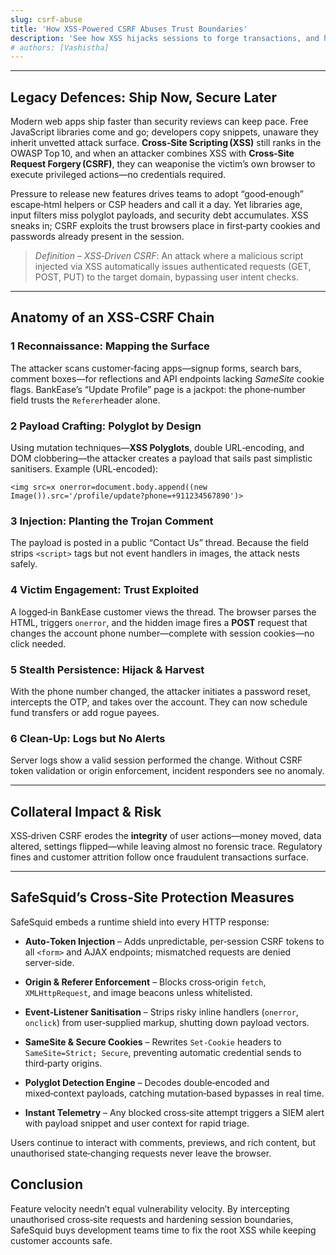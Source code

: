 ```yaml
---
slug: csrf-abuse
title: 'How XSS‑Powered CSRF Abuses Trust Boundaries'
description: 'See how XSS hijacks sessions to forge transactions, and how SafeSquid injects tokens and origin checks to neutralise cross-site requests.'
# authors: [Vashistha]
---
```


***

## Legacy Defences: Ship Now, Secure Later

Modern web apps ship faster than security reviews can keep pace. Free JavaScript libraries come and go; developers copy snippets, unaware they inherit unvetted attack surface. **Cross‑Site Scripting (XSS)** still ranks in the OWASP Top 10, and when an attacker combines XSS with **Cross‑Site Request Forgery (CSRF)**, they can weaponise the victim’s own browser to execute privileged actions—no credentials required.

Pressure to release new features drives teams to adopt “good‑enough” escape‑html helpers or CSP headers and call it a day. Yet libraries age, input filters miss polyglot payloads, and security debt accumulates. XSS sneaks in; CSRF exploits the trust browsers place in first‑party cookies and passwords already present in the session.

> *Definition – XSS‑Driven CSRF*: An attack where a malicious script injected via XSS automatically issues authenticated requests (GET, POST, PUT) to the target domain, bypassing user intent checks.

***

## Anatomy of an XSS‑CSRF Chain

### 1 Reconnaissance: Mapping the Surface

The attacker scans customer‑facing apps—signup forms, search bars, comment boxes—for reflections and API endpoints lacking *SameSite* cookie flags. BankEase’s “Update Profile” page is a jackpot: the phone‑number field trusts the `Referer`header alone.

### 2 Payload Crafting: Polyglot by Design

Using mutation techniques—**XSS Polyglots**, double URL‑encoding, and DOM clobbering—the attacker creates a payload that sails past simplistic sanitisers. Example (URL‑encoded):

```
<img src=x onerror=document.body.append((new Image()).src='/profile/update?phone=+911234567890')>
```

### 3 Injection: Planting the Trojan Comment

The payload is posted in a public “Contact Us” thread. Because the field strips `<script>` tags but not event handlers in images, the attack nests safely.

### 4 Victim Engagement: Trust Exploited

A logged‑in BankEase customer views the thread. The browser parses the HTML, triggers `onerror`, and the hidden image fires a **POST** request that changes the account phone number—complete with session cookies—no click needed.

### 5 Stealth Persistence: Hijack & Harvest

With the phone number changed, the attacker initiates a password reset, intercepts the OTP, and takes over the account. They can now schedule fund transfers or add rogue payees.

### 6 Clean‑Up: Logs but No Alerts

Server logs show a valid session performed the change. Without CSRF token validation or origin enforcement, incident responders see no anomaly.

***

## Collateral Impact & Risk

XSS‑driven CSRF erodes the **integrity** of user actions—money moved, data altered, settings flipped—while leaving almost no forensic trace. Regulatory fines and customer attrition follow once fraudulent transactions surface.

***

## SafeSquid’s Cross‑Site Protection Measures

SafeSquid embeds a runtime shield into every HTTP response:

- **Auto‑Token Injection** – Adds unpredictable, per‑session CSRF tokens to all `<form>` and AJAX endpoints; mismatched requests are denied server‑side.

- **Origin & Referer Enforcement** – Blocks cross‑origin `fetch`, `XMLHttpRequest`, and image beacons unless whitelisted.

- **Event‑Listener Sanitisation** – Strips risky inline handlers (`onerror`, `onclick`) from user‑supplied markup, shutting down payload vectors.

- **SameSite & Secure Cookies** – Rewrites `Set‑Cookie` headers to `SameSite=Strict; Secure`, preventing automatic credential sends to third‑party origins.

- **Polyglot Detection Engine** – Decodes double‑encoded and mixed‑context payloads, catching mutation‑based bypasses in real time.

- **Instant Telemetry** – Any blocked cross‑site attempt triggers a SIEM alert with payload snippet and user context for rapid triage.

Users continue to interact with comments, previews, and rich content, but unauthorised state‑changing requests never leave the browser.

## Conclusion

Feature velocity needn’t equal vulnerability velocity. By intercepting unauthorised cross‑site requests and hardening session boundaries, SafeSquid buys development teams time to fix the root XSS while keeping customer accounts safe.
